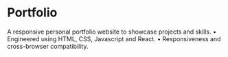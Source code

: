# Portfolio
A responsive personal portfolio website to showcase projects and skills. • Engineered using HTML, CSS, Javascript and React. • Responsiveness and cross-browser compatibility.
